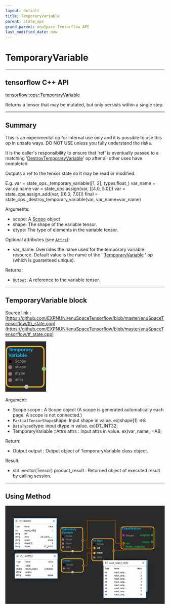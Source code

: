 ```yaml
--- 
layout: default 
title: TemporaryVariable 
parent: state_ops 
grand_parent: enuSpace-Tensorflow API 
last_modified_date: now 
--- 
```


# TemporaryVariable

---

## tensorflow C++ API

[tensorflow::ops::TemporaryVariable](https://www.tensorflow.org/api_docs/cc/class/tensorflow/ops/temporary-variable)

Returns a tensor that may be mutated, but only persists within a single step.

---

## Summary

This is an experimental op for internal use only and it is possible to use this op in unsafe ways. DO NOT USE unless you fully understand the risks.

It is the caller's responsibility to ensure that 'ref' is eventually passed to a matching '[DestroyTemporaryVariable](https://www.tensorflow.org/api_docs/cc/class/tensorflow/ops/destroy-temporary-variable.html#classtensorflow_1_1ops_1_1_destroy_temporary_variable)' op after all other uses have completed.

Outputs a ref to the tensor state so it may be read or modified.

E.g. var = state\_ops.\_temporary\_variable\(\[1, 2\], types.float\_\) var\_name = var.op.name var = state\_ops.assign\(var, \[\[4.0, 5.0\]\]\) var = state\_ops.assign\_add\(var, \[\[6.0, 7.0\]\]\) final = state\_ops.\_destroy\_temporary\_variable\(var, var\_name=var\_name\)

Arguments:

* scope: A [Scope](https://www.tensorflow.org/api_docs/cc/class/tensorflow/scope.html#classtensorflow_1_1_scope) object
* shape: The shape of the variable tensor.
* dtype: The type of elements in the variable tensor.

Optional attributes \(see [`Attrs`](https://www.tensorflow.org/api_docs/cc/struct/tensorflow/ops/temporary-variable/attrs.html#structtensorflow_1_1ops_1_1_temporary_variable_1_1_attrs)\):

* var\_name: Overrides the name used for the temporary variable resource. Default value is the name of the '
  [TemporaryVariable](https://www.tensorflow.org/api_docs/cc/class/tensorflow/ops/temporary-variable.html#classtensorflow_1_1ops_1_1_temporary_variable)
  ' op \(which is guaranteed unique\).

Returns:

* [`Output`](https://www.tensorflow.org/api_docs/cc/class/tensorflow/output.html#classtensorflow_1_1_output): A reference to the variable tensor.

---

## TemporaryVariable block

Source link : [https://github.com/EXPNUNI/enuSpaceTensorflow/blob/master/enuSpaceTensorflow/tf\_state.cpp](https://github.com/EXPNUNI/enuSpaceTensorflow/blob/master/enuSpaceTensorflow/tf_state.cpp)

![](./assets/state_op/TemporaryVariable1.jpg)

Argument:

* Scope scope : A Scope object \(A scope is generated automatically each page. A scope is not connected.\)
* `PartialTensorShape`shape: Input shape in value. ex\)shape\[1\] =&gt;8
* `DataType`dtype: input dtype in value. ex\)DT\_INT32;
* TemporaryVariable ::Attrs attrs : Input attrs in value. ex\)var\_name\_ =AB;

Return:

* Output output : Output object of TemporaryVariable  class object.

Result:

* std::vector\(Tensor\) product\_result : Returned object of executed result by calling session.

---

## Using Method

![](./assets/state_op/TemporaryVariable2.jpg)

